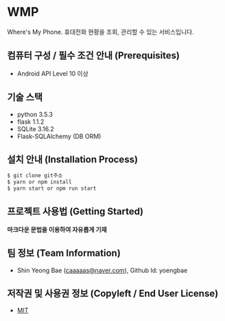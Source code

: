 # WMP

Where's My Phone. 휴대전화 현황을 조회, 관리할 수 있는 서비스입니다.

## 컴퓨터 구성 / 필수 조건 안내 (Prerequisites)
* Android API Level 10 이상

## 기술 스택
 - python 3.5.3
 - flask 1.1.2 
 - SQLite 3.16.2
 - Flask-SQLAlchemy (DB ORM)
  

## 설치 안내 (Installation Process)
```bash
$ git clone git주소
$ yarn or npm install
$ yarn start or npm run start
```

## 프로젝트 사용법 (Getting Started)
**마크다운 문법을 이용하여 자유롭게 기재**

 
## 팀 정보 (Team Information)
- Shin Yeong Bae (caaaaas@naver.com), Github Id: yoengbae

## 저작권 및 사용권 정보 (Copyleft / End User License)
 * [MIT](https://github.com/osam2020-WEB/Sample-ProjectName-TeamName/blob/master/license.md)
